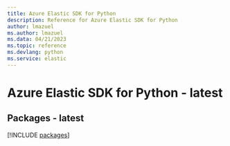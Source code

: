```yaml
---
title: Azure Elastic SDK for Python
description: Reference for Azure Elastic SDK for Python
author: lmazuel
ms.author: lmazuel
ms.data: 04/21/2023
ms.topic: reference
ms.devlang: python
ms.service: elastic
---
```

# Azure Elastic SDK for Python - latest
## Packages - latest
[!INCLUDE [packages](elastic-index.md)]